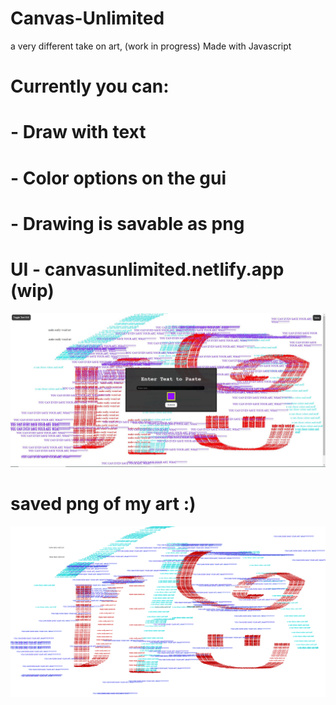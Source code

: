 # Canvas-Unlimited
a very different take on art, (work in progress)
Made with Javascript

# Currently you can:
# - Draw with text
# - Color options on the gui
# - Drawing is savable as png
# UI - canvasunlimited.netlify.app (wip)
![Screenshot](test.JPG)

# saved png of my art :)
![Screenshot](canvas-unlimited.png)
